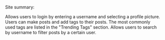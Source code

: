 Site summary:

Allows users to login by entering a username and selecting a profile picture. Users can make posts and add tags to their posts. The most commonly used tags are listed in the "Trending Tags" section. Allows users to search by username to filter posts by a certain user.
